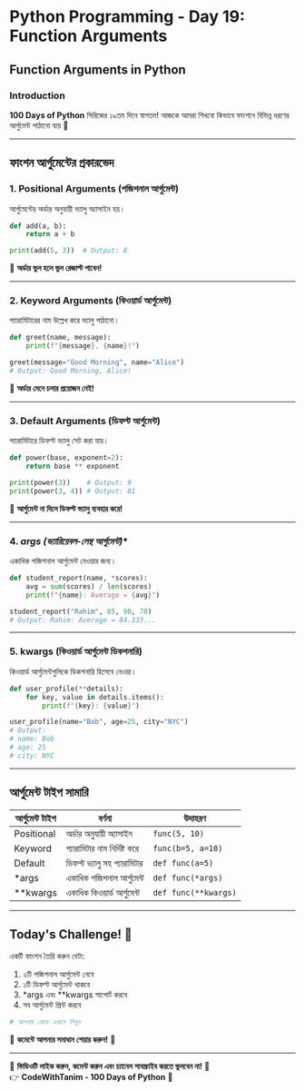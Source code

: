 # Python Programming - Day 19: Function Arguments

## Function Arguments in Python

### **Introduction**
**100 Days of Python** সিরিজের ১৯তম দিনে স্বাগতম! আজকে আমরা শিখবো কিভাবে ফাংশনে বিভিন্ন ধরণের আর্গুমেন্ট পাঠানো যায় 🚀

---

## **ফাংশন আর্গুমেন্টের প্রকারভেদ**

### **1. Positional Arguments (পজিশনাল আর্গুমেন্ট)**
আর্গুমেন্টের অর্ডার অনুযায়ী ভ্যালু অ্যাসাইন হয়।

```python
def add(a, b):
    return a + b

print(add(5, 3))  # Output: 8
```

🔹 **অর্ডার ভুল হলে ভুল রেজাল্ট পাবেন!**

---

### **2. Keyword Arguments (কিওয়ার্ড আর্গুমেন্ট)**
প্যারামিটারের নাম উল্লেখ করে ভ্যালু পাঠানো।

```python
def greet(name, message):
    print(f"{message}, {name}!")

greet(message="Good Morning", name="Alice")
# Output: Good Morning, Alice!
```

🔹 **অর্ডার মেনে চলার প্রয়োজন নেই!**

---

### **3. Default Arguments (ডিফল্ট আর্গুমেন্ট)**
প্যারামিটারে ডিফল্ট ভ্যালু সেট করা যায়।

```python
def power(base, exponent=2):
    return base ** exponent

print(power(3))    # Output: 9
print(power(3, 4)) # Output: 81
```

🔹 **আর্গুমেন্ট না দিলে ডিফল্ট ভ্যালু ব্যবহার করে!**

---

### 4. *args (ভ্যারিয়েবল-লেন্থ আর্গুমেন্ট)**
একাধিক পজিশনাল আর্গুমেন্ট নেওয়ার জন্য।

```python
def student_report(name, *scores):
    avg = sum(scores) / len(scores)
    print(f"{name}: Average = {avg}")

student_report("Rahim", 85, 90, 78)
# Output: Rahim: Average = 84.333...
```

---

### 5. **kwargs (কিওয়ার্ড আর্গুমেন্ট ডিকশনারি)**
কিওয়ার্ড আর্গুমেন্টগুলিকে ডিকশনারি হিসেবে নেওয়া।

```python
def user_profile(**details):
    for key, value in details.items():
        print(f"{key}: {value}")

user_profile(name="Bob", age=25, city="NYC")
# Output:
# name: Bob
# age: 25
# city: NYC
```

---

## **আর্গুমেন্ট টাইপ সামারি**

| আর্গুমেন্ট টাইপ | বর্ণনা | উদাহরণ |
|----------------|--------|--------|
| Positional | অর্ডার অনুযায়ী অ্যাসাইন | `func(5, 10)` |
| Keyword | প্যারামিটার নাম নির্দিষ্ট করে | `func(b=5, a=10)` |
| Default | ডিফল্ট ভ্যালু সহ প্যারামিটার | `def func(a=5)` |
| *args | একাধিক পজিশনাল আর্গুমেন্ট | `def func(*args)` |
| **kwargs | একাধিক কিওয়ার্ড আর্গুমেন্ট | `def func(**kwargs)` |

---

## **Today's Challenge! 🎯**
একটি ফাংশন তৈরি করুন যেটা:
1. ২টি পজিশনাল আর্গুমেন্ট নেবে
2. ১টি ডিফল্ট আর্গুমেন্ট থাকবে
3. *args এবং **kwargs সাপোর্ট করবে
4. সব আর্গুমেন্ট প্রিন্ট করবে

```python
# আপনার কোড এখানে লিখুন
```

📢 **কমেন্টে আপনার সমাধান শেয়ার করুন!** 💬

---

🔔 **ভিডিওটি লাইক করুন, কমেন্ট করুন এবং চ্যানেল সাবস্ক্রাইব করতে ভুলবেন না!** 🚀  
👉 **CodeWithTanim - 100 Days of Python** 🐍
